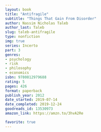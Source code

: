 ```yaml
---
layout: book
title: "Antifragile"
subtitle: "Things That Gain From Disorder"
author: Nassim Nicholas Taleb
author_last: Taleb
slug: taleb-antifragile
type: nonfiction
img: true
series: Incerto
part: 3
genres:
- psychology
- risk
- philosophy
- economics
isbn: 9780812979688
rating: 5
pages: 426
format: paperback
publish_year: 2012
date_started: 2019-07-14
date_completed: 2019-12-24
goodreads_id: 13530973
amazon_link: https://amzn.to/3hvA2Re

favorite: true
---
```

